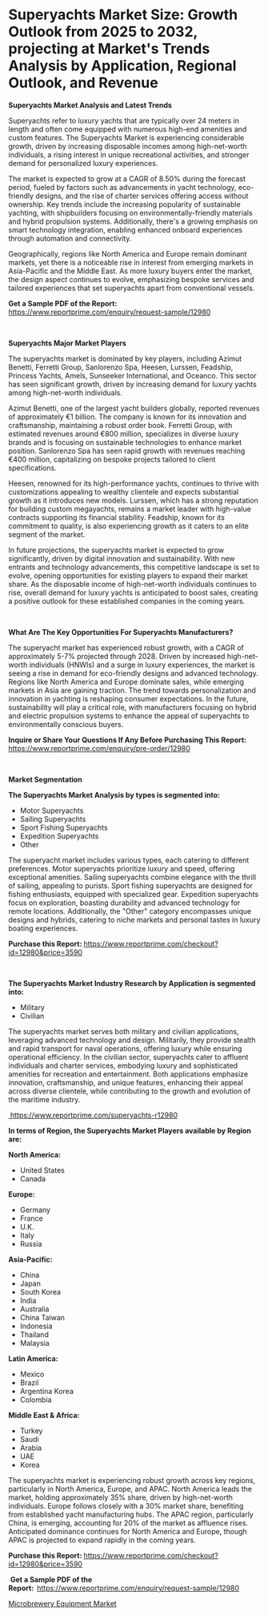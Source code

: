 <p><h1>Superyachts Market Size: Growth Outlook from 2025 to 2032, projecting at Market's Trends Analysis by Application, Regional Outlook, and Revenue</h1></p><p><strong>Superyachts Market Analysis and Latest Trends</strong></p>
<p><p>Superyachts refer to luxury yachts that are typically over 24 meters in length and often come equipped with numerous high-end amenities and custom features. The Superyachts Market is experiencing considerable growth, driven by increasing disposable incomes among high-net-worth individuals, a rising interest in unique recreational activities, and stronger demand for personalized luxury experiences.</p><p>The market is expected to grow at a CAGR of 8.50% during the forecast period, fueled by factors such as advancements in yacht technology, eco-friendly designs, and the rise of charter services offering access without ownership. Key trends include the increasing popularity of sustainable yachting, with shipbuilders focusing on environmentally-friendly materials and hybrid propulsion systems. Additionally, there's a growing emphasis on smart technology integration, enabling enhanced onboard experiences through automation and connectivity.</p><p>Geographically, regions like North America and Europe remain dominant markets, yet there is a noticeable rise in interest from emerging markets in Asia-Pacific and the Middle East. As more luxury buyers enter the market, the design aspect continues to evolve, emphasizing bespoke services and tailored experiences that set superyachts apart from conventional vessels.</p></p>
<p><strong>Get a Sample PDF of the Report:&nbsp;</strong> <a href="https://www.reportprime.com/enquiry/request-sample/12980?utm_campaign=2796&utm_medium=2&utm_source=Github&utm_content=ia&utm_term=19032025&utm_id=superyachts">https://www.reportprime.com/enquiry/request-sample/12980</a></p>
<p>&nbsp;</p>
<p><strong>Superyachts Major Market Players</strong></p>
<p><p>The superyachts market is dominated by key players, including Azimut Benetti, Ferretti Group, Sanlorenzo Spa, Heesen, Lurssen, Feadship, Princess Yachts, Amels, Sunseeker International, and Oceanco. This sector has seen significant growth, driven by increasing demand for luxury yachts among high-net-worth individuals.</p><p>Azimut Benetti, one of the largest yacht builders globally, reported revenues of approximately €1 billion. The company is known for its innovation and craftsmanship, maintaining a robust order book. Ferretti Group, with estimated revenues around €800 million, specializes in diverse luxury brands and is focusing on sustainable technologies to enhance market position. Sanlorenzo Spa has seen rapid growth with revenues reaching €400 million, capitalizing on bespoke projects tailored to client specifications.</p><p>Heesen, renowned for its high-performance yachts, continues to thrive with customizations appealing to wealthy clientele and expects substantial growth as it introduces new models. Lurssen, which has a strong reputation for building custom megayachts, remains a market leader with high-value contracts supporting its financial stability. Feadship, known for its commitment to quality, is also experiencing growth as it caters to an elite segment of the market.</p><p>In future projections, the superyachts market is expected to grow significantly, driven by digital innovation and sustainability. With new entrants and technology advancements, this competitive landscape is set to evolve, opening opportunities for existing players to expand their market share. As the disposable income of high-net-worth individuals continues to rise, overall demand for luxury yachts is anticipated to boost sales, creating a positive outlook for these established companies in the coming years.</p></p>
<p>&nbsp;</p>
<p><strong>What Are The Key Opportunities For Superyachts Manufacturers?</strong></p>
<p><p>The superyacht market has experienced robust growth, with a CAGR of approximately 5-7% projected through 2028. Driven by increased high-net-worth individuals (HNWIs) and a surge in luxury experiences, the market is seeing a rise in demand for eco-friendly designs and advanced technology. Regions like North America and Europe dominate sales, while emerging markets in Asia are gaining traction. The trend towards personalization and innovation in yachting is reshaping consumer expectations. In the future, sustainability will play a critical role, with manufacturers focusing on hybrid and electric propulsion systems to enhance the appeal of superyachts to environmentally conscious buyers.</p></p>
<p><strong>Inquire or Share Your Questions If Any Before Purchasing This Report:</strong> <a href="https://www.reportprime.com/enquiry/pre-order/12980?utm_campaign=2796&utm_medium=2&utm_source=Github&utm_content=ia&utm_term=19032025&utm_id=superyachts">https://www.reportprime.com/enquiry/pre-order/12980</a></p>
<p>&nbsp;</p>
<p><strong>Market Segmentation</strong></p>
<p><strong>The Superyachts Market Analysis by types is segmented into:</strong></p>
<p><ul><li>Motor Superyachts</li><li>Sailing Superyachts</li><li>Sport Fishing Superyachts</li><li>Expedition Superyachts</li><li>Other</li></ul></p>
<p><p>The superyacht market includes various types, each catering to different preferences. Motor superyachts prioritize luxury and speed, offering exceptional amenities. Sailing superyachts combine elegance with the thrill of sailing, appealing to purists. Sport fishing superyachts are designed for fishing enthusiasts, equipped with specialized gear. Expedition superyachts focus on exploration, boasting durability and advanced technology for remote locations. Additionally, the "Other" category encompasses unique designs and hybrids, catering to niche markets and personal tastes in luxury boating experiences.</p></p>
<p><strong>Purchase this Report:&nbsp;</strong><a href="https://www.reportprime.com/checkout?id=12980&price=3590&utm_campaign=2796&utm_medium=2&utm_source=Github&utm_content=ia&utm_term=19032025&utm_id=superyachts">https://www.reportprime.com/checkout?id=12980&price=3590</a></p>
<p>&nbsp;</p>
<p><strong>The Superyachts Market Industry Research by Application is segmented into:</strong></p>
<p><ul><li>Military</li><li>Civilian</li></ul></p>
<p><p>The superyachts market serves both military and civilian applications, leveraging advanced technology and design. Militarily, they provide stealth and rapid transport for naval operations, offering luxury while ensuring operational efficiency. In the civilian sector, superyachts cater to affluent individuals and charter services, embodying luxury and sophisticated amenities for recreation and entertainment. Both applications emphasize innovation, craftsmanship, and unique features, enhancing their appeal across diverse clientele, while contributing to the growth and evolution of the maritime industry.</p></p>
<p><a href="https://www.reportprime.com/superyachts-r12980?utm_campaign=2796&utm_medium=2&utm_source=Github&utm_content=ia&utm_term=19032025&utm_id=superyachts">&nbsp;https://www.reportprime.com/superyachts-r12980</a></p>
<p><strong>In terms of Region, the Superyachts Market Players available by Region are:</strong></p>
<p>
    <p> <strong> North America: </strong>
        <ul>
            <li>United States</li>
            <li>Canada</li>
        </ul>
        </p> 
    <p> <strong> Europe: </strong>
        <ul>
            <li>Germany</li>
            <li>France</li>
            <li>U.K.</li>
            <li>Italy</li>
            <li>Russia</li>
        </ul>
        </p> 
    <p> <strong> Asia-Pacific: </strong>
        <ul>
            <li>China</li>
            <li>Japan</li>
            <li>South Korea</li>
            <li>India</li>
            <li>Australia</li>
            <li>China Taiwan</li>
            <li>Indonesia</li>
            <li>Thailand</li>
            <li>Malaysia</li>
        </ul>
        </p> 
    <p> <strong> Latin America: </strong>
        <ul>
            <li>Mexico</li>
            <li>Brazil</li>
            <li>Argentina Korea</li>
            <li>Colombia</li>
        </ul>
        </p> 
    <p> <strong> Middle East & Africa: </strong>
        <ul>
            <li>Turkey</li>
            <li>Saudi</li>
            <li>Arabia</li>
            <li>UAE</li>
            <li>Korea</li>
        </ul>
    </p>
    </p>
<p><p>The superyachts market is experiencing robust growth across key regions, particularly in North America, Europe, and APAC. North America leads the market, holding approximately 35% share, driven by high-net-worth individuals. Europe follows closely with a 30% market share, benefiting from established yacht manufacturing hubs. The APAC region, particularly China, is emerging, accounting for 20% of the market as affluence rises. Anticipated dominance continues for North America and Europe, though APAC is projected to expand rapidly in the coming years.</p></p>
<p><strong>Purchase this Report: </strong><a href="https://www.reportprime.com/checkout?id=12980&price=3590&utm_campaign=2796&utm_medium=2&utm_source=Github&utm_content=ia&utm_term=19032025&utm_id=superyachts">https://www.reportprime.com/checkout?id=12980&price=3590</a></p>
<p>&nbsp;<strong>Get a Sample PDF of the Report:&nbsp;&nbsp;</strong><a href="https://www.reportprime.com/enquiry/request-sample/12980?utm_campaign=2796&utm_medium=2&utm_source=Github&utm_content=ia&utm_term=19032025&utm_id=superyachts">https://www.reportprime.com/enquiry/request-sample/12980</a></p>
<p><strong></strong></p>
<p><p><a href="https://github.com/MarciaRunte/Market-Research-Report-List-2/blob/main/microbrewery-equipment-market.md?utm_campaign=2796&utm_medium=2&utm_source=Github&utm_content=ia&utm_term=19032025&utm_id=superyachts">Microbrewery Equipment Market</a></p></p>